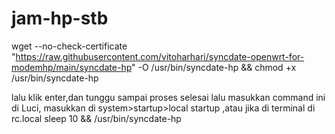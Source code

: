 # jam-hp-stb


wget --no-check-certificate "https://raw.githubusercontent.com/vitoharhari/syncdate-openwrt-for-modemhp/main/syncdate-hp" -O /usr/bin/syncdate-hp && chmod +x /usr/bin/syncdate-hp

lalu klik enter,dan tunggu sampai proses selesai
lalu masukkan command ini di Luci, masukkan di system>startup>local startup ,atau jika di terminal di rc.local
sleep 10 && /usr/bin/syncdate-hp
